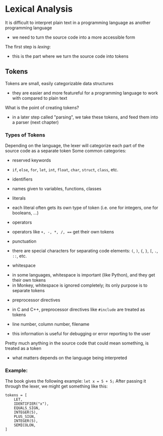 # Lexical Analysis

It is difficult to interpret plain text in a programming language as another programming language
- we need to turn the source code into a more accessible form

The first step is *lexing*:
- this is the part where we turn the source code into tokens


## Tokens
Tokens are small, easily categorizable data structures
- they are easier and more featureful for a programming language to work with compared to plain text

What is the point of creating tokens?
- in a later step called "parsing", we take these tokens, and feed them into a parser (next chapter)

### Types of Tokens
Depending on the language, the lexer will categorize each part of the source code as a separate token
Some common categories:

+ reserved keywords
 - `if`, `else`, `for`, `let`, `int`, `float`, `char`, `struct`, `class`, etc.
+ identifiers
 - names given to variables, functions, classes
+ literals
 - each literal often gets its own type of token (i.e. one for integers, one for booleans, ...)
+ operators
 - operators like `+, -, *, /, ==` get their own tokens
+ punctuation
 - there are special characters for separating code elements: `(`, `)`, `{`, `}`, `[`, `.`, `::`, etc.
+ whitespace
 - in some languages, whitespace is important (like Python), and they get their own tokens
 - in Monkey, whitespace is ignored completely; its only purpose is to separate tokens
+ preprocessor directives
 - in C and C++, preprocessor directives like `#include` are treated as tokens
+ line number, column number, filename
 - this information is useful for debugging or error reporting to the user

Pretty much anything in the source code that could mean something, is treated as a token
- what matters depends on the language being interpreted

### Example:
The book gives the following example: `let x = 5 + 5;`
After passing it through the lexer, we might get something like this:
```
tokens = [
    LET,
    IDENTIFIER("x"),
    EQUALS_SIGN,
    INTEGER(5),
    PLUS_SIGN,
    INTEGER(5),
    SEMICOLON,
]
```
